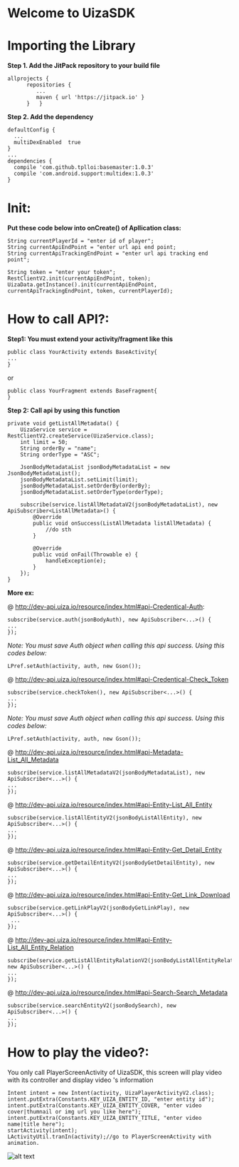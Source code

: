 
# Welcome to UizaSDK

# Importing the Library
**Step 1. Add the JitPack repository to your build file**  

    allprojects {  
          repositories {  
             ...  
             maven { url 'https://jitpack.io' }  
          }   }
**Step 2. Add the dependency**  

    defaultConfig {  
      ...  
      multiDexEnabled  true  
    }
    ...
    dependencies {  
      compile 'com.github.tplloi:basemaster:1.0.3'  
      compile 'com.android.support:multidex:1.0.3'  
    }

# Init:
**Put these code below into onCreate() of Apllication class:**  

    String currentPlayerId = "enter id of player";  
    String currentApiEndPoint = "enter url api end point;  
    String currentApiTrackingEndPoint = "enter url api tracking end point";  
      
    String token = "enter your token";  
    RestClientV2.init(currentApiEndPoint, token);  
    UizaData.getInstance().init(currentApiEndPoint, currentApiTrackingEndPoint, token, currentPlayerId);  

# How to call API?:
**Step1: You must extend your activity/fragment like this**  

    public class YourActivity extends BaseActivity{
    ...
    }

or

    public class YourFragment extends BaseFragment{
    }
    
**Step 2: Call api by using this function** 

    private void getListAllMetadata() {  
        UizaService service = RestClientV2.createService(UizaService.class);  
        int limit = 50;  
        String orderBy = "name";  
        String orderType = "ASC";  
      
        JsonBodyMetadataList jsonBodyMetadataList = new JsonBodyMetadataList();  
        jsonBodyMetadataList.setLimit(limit);  
        jsonBodyMetadataList.setOrderBy(orderBy);  
        jsonBodyMetadataList.setOrderType(orderType);  
      
        subscribe(service.listAllMetadataV2(jsonBodyMetadataList), new ApiSubscriber<ListAllMetadata>() {  
            @Override  
            public void onSuccess(ListAllMetadata listAllMetadata) {  
                //do sth  
            }  
      
            @Override  
            public void onFail(Throwable e) {    
                handleException(e);  
            }  
        });  
    }

**More ex:**

@ http://dev-api.uiza.io/resource/index.html#api-Credentical-Auth:

    subscribe(service.auth(jsonBodyAuth), new ApiSubscriber<...>() {  
    ...
    });
*Note: You must save Auth object when calling this api success.
Using this codes below:*

    LPref.setAuth(activity, auth, new Gson());

@ http://dev-api.uiza.io/resource/index.html#api-Credentical-Check_Token

    subscribe(service.checkToken(), new ApiSubscriber<...>() {  
    ...
    });
*Note: You must save Auth object when calling this api success.
Using this codes below:*

    LPref.setAuth(activity, auth, new Gson());

@ http://dev-api.uiza.io/resource/index.html#api-Metadata-List_All_Metadata

    subscribe(service.listAllMetadataV2(jsonBodyMetadataList), new ApiSubscriber<...>() {  
    ...
    });
@ http://dev-api.uiza.io/resource/index.html#api-Entity-List_All_Entity

    subscribe(service.listAllEntityV2(jsonBodyListAllEntity), new ApiSubscriber<...>() {  
    ...
    });
@ http://dev-api.uiza.io/resource/index.html#api-Entity-Get_Detail_Entity

    subscribe(service.getDetailEntityV2(jsonBodyGetDetailEntity), new ApiSubscriber<...>() {  
    ...
    });
  @ http://dev-api.uiza.io/resource/index.html#api-Entity-Get_Link_Download
  

    subscribe(service.getLinkPlayV2(jsonBodyGetLinkPlay), new ApiSubscriber<...>() {  
     ...
    });

@ http://dev-api.uiza.io/resource/index.html#api-Entity-List_All_Entity_Relation

    subscribe(service.getListAllEntityRalationV2(jsonBodyListAllEntityRelation), new ApiSubscriber<...>() {  
    ...
    });

@ http://dev-api.uiza.io/resource/index.html#api-Search-Search_Metadata

    subscribe(service.searchEntityV2(jsonBodySearch), new ApiSubscriber<...>() {  
    ...
    });


# How to play the video?:
You only call PlayerScreenActivity of UizaSDK, this screen will play video with its controller and display video 's information

    Intent intent = new Intent(activity, UizaPlayerActivityV2.class);    
    intent.putExtra(Constants.KEY_UIZA_ENTITY_ID, "enter entity id");  
    intent.putExtra(Constants.KEY_UIZA_ENTITY_COVER, "enter video cover|thumnail or img url you like here");  
    intent.putExtra(Constants.KEY_UIZA_ENTITY_TITLE, "enter video name|title here");  
    startActivity(intent);  
    LActivityUtil.tranIn(activity);//go to PlayerScreenActivity with animation.

![alt text](https://github.com/uizaio/uiza-sdk-player-android/blob/master/gif/uiza_player_screen.gif?raw=true)